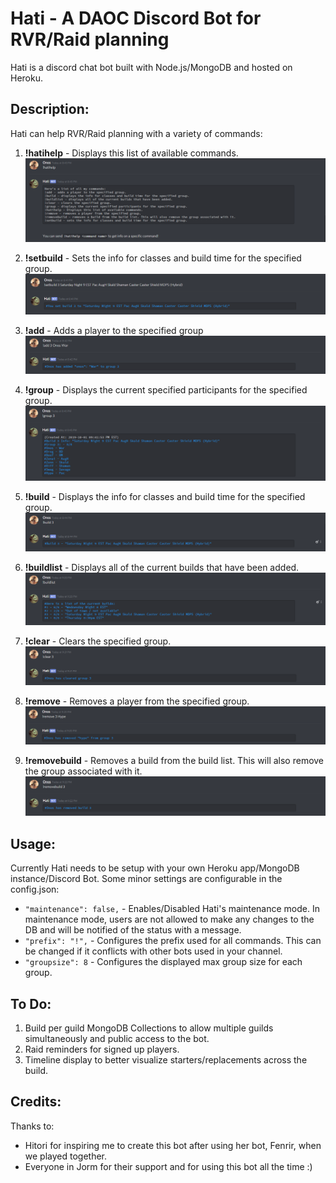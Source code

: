 # Hati - A DAOC Discord Bot for RVR/Raid planning
Hati is a discord chat bot built with Node.js/MongoDB and hosted on Heroku.

## Description:
Hati can help RVR/Raid planning with a variety of commands:

1. **!hatihelp** - Displays this list of available commands.
![!hatihelp](./assets/images/hatihelp.PNG)

2. **!setbuild** - Sets the info for classes and build time for the specified group.
![!setbuild](./assets/images/setbuild.PNG)

3. **!add** - Adds a player to the specified group
![!add](./assets/images/add.PNG)

4. **!group** - Displays the current specified participants for the specified group.
![!group](./assets/images/group.PNG)

5. **!build** - Displays the info for classes and build time for the specified group.
![!build](./assets/images/build.PNG)

6. **!buildlist** - Displays all of the current builds that have been added.
![!buildlist](./assets/images/buildlist.PNG)

7. **!clear** - Clears the specified group.
![!clear](./assets/images/clear.PNG)

8. **!remove** - Removes a player from the specified group.
![!remove](./assets/images/remove.PNG)

9. **!removebuild** - Removes a build from the build list. This will also remove the group associated with it.
![!removebuild](./assets/images/removebuild.PNG)

## Usage:
Currently Hati needs to be setup with your own Heroku app/MongoDB instance/Discord Bot. Some minor settings are configurable in the config.json:
 - `"maintenance": false,` - Enables/Disabled Hati's maintenance mode. In maintenance mode, users are not allowed to make any changes to the DB and will be notified of the status with a message.
 - `"prefix": "!",` - Configures the prefix used for all commands. This can be changed if it conflicts with other bots used in your channel.
 - `"groupsize": 8` - Configures the displayed max group size for each group.

## To Do:
1. Build per guild MongoDB Collections to allow multiple guilds simultaneously and public access to the bot.
2. Raid reminders for signed up players.
3. Timeline display to better visualize starters/replacements across the build.

## Credits:
Thanks to:
- Hitori for inspiring me to create this bot after using her bot, Fenrir, when we played together.
- Everyone in Jorm for their support and for using this bot all the time :)